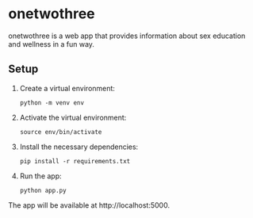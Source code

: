 # onetwothree

onetwothree is a web app that provides information about sex education and wellness in a fun way.

## Setup

1. Create a virtual environment:

    `python -m venv env`


2. Activate the virtual environment:

    `source env/bin/activate`


3. Install the necessary dependencies:

    `pip install -r requirements.txt`


4. Run the app:

    `python app.py`

The app will be available at http://localhost:5000.
